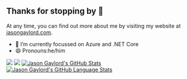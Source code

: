 ## Thanks for stopping by 👋
At any time, you can find out more about me by visiting my website at [jasongaylord.com](https://jasong.us/2xJWFAa).

- 🔭 I’m currently focussed on Azure and .NET Core
- 😄 Pronouns:he/him

![](https://github.com/jasongaylord/github-stats/blob/master/generated/overview.svg)
![](https://github.com/jasongaylord/github-stats/blob/master/generated/languages.svg)
[![Jason Gaylord's GitHub Stats](https://github-readme-stats.vercel.app/api/?username=jasongaylord&count_private=true&theme=tokyonight&showicons=true)]()
[![Jason Gaylord's GitHub Language Stats](https://github-readme-stats.vercel.app/api/top-langs/?username=jasongaylord&langs_count=3&theme=tokyonight)]()

<!--
- 🔭 I’m currently working on ...
- 🌱 I’m currently learning ...
- 👯 I’m looking to collaborate on ...
- 🤔 I’m looking for help with ...
- 💬 Ask me about ...
- 📫 How to reach me: ...
- 😄 Pronouns: ...
- ⚡ Fun fact: ...
-->
